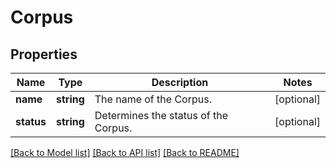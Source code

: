 # Corpus

## Properties
Name | Type | Description | Notes
------------ | ------------- | ------------- | -------------
**name** | **string** | The name of the Corpus. | [optional] 
**status** | **string** | Determines the status of the Corpus. | [optional] 

[[Back to Model list]](../README.md#documentation-for-models) [[Back to API list]](../README.md#documentation-for-api-endpoints) [[Back to README]](../README.md)


